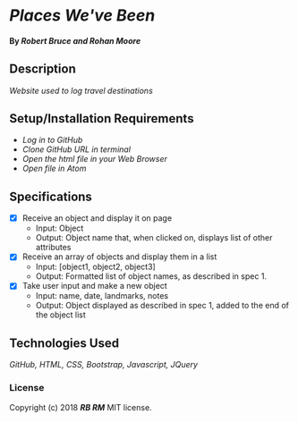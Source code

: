 # _Places We've Been_

#### By _**Robert Bruce and Rohan Moore**_

## Description

_Website used to log travel destinations_

## Setup/Installation Requirements

* _Log in to GitHub_
* _Clone GitHub URL in terminal_
* _Open the html file in your Web Browser_
* _Open file in Atom_

## Specifications

- [x] Receive an object and display it on page
    * Input: Object
    * Output: Object name that, when clicked on, displays list of other attributes
- [x] Receive an array of objects and display them in a list
    * Input: [object1, object2, object3]
    * Output: Formatted list of object names, as described in spec 1.
- [x] Take user input and make a new object
    * Input: name, date, landmarks, notes
    * Output: Object displayed as described in spec 1, added to the end of the object list

## Technologies Used
_GitHub, HTML, CSS, Bootstrap, Javascript, JQuery_

### License
Copyright (c) 2018 **_RB RM_** MIT license.
